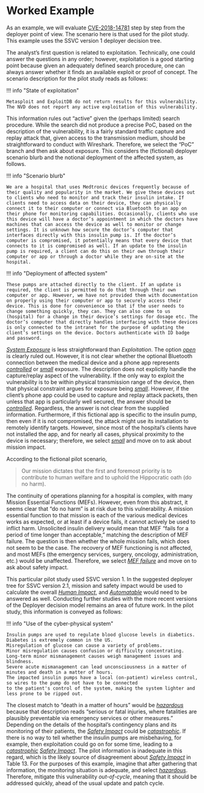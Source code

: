 
# Worked Example

As an example, we will evaluate [CVE-2018-14781](https://nvd.nist.gov/vuln/detail/CVE-2018-14781) step by step from the deployer point of view.
The scenario here is that used for the pilot study.
This example uses the SSVC version 1 deployer decision tree.

The analyst’s first question is related to exploitation.
Technically, one could answer the questions in any order; however, exploitation is a good starting point because given
an adequately defined search procedure, one can always answer whether it finds an available exploit or proof of concept.
The scenario description for the pilot study reads as follows:

!!! info "State of exploitation"

    Metasploit and ExploitDB do not return results for this vulnerability. The NVD does not report any active exploitation of this vulnerability.

This information rules out “active” given the (perhaps limited) search procedure.
While the search did not produce a precise PoC, based on the description of the vulnerability, it is a fairly standard
traffic capture and replay attack that, given access to the transmission medium, should be straightforward to conduct
with Wireshark. Therefore, we select the “PoC” branch and then ask about exposure.
This considers the (fictional) deployer scenario blurb and the notional deployment of the affected system, as follows.

!!! info "Scenario blurb"

    We are a hospital that uses Medtronic devices frequently because of their quality and popularity in the market. We give these devices out to clients who need to monitor and track their insulin intake. If clients need to access data on their device, they can physically connect it to their computer or connect via Bluetooth to an app on their phone for monitoring capabilities. Occasionally, clients who use this device will have a doctor’s appointment in which the doctors have machines that can access the device as well to monitor or change settings. It is unknown how secure the doctor’s computer that interfaces directly with this insulin pump is. If the doctor’s computer is compromised, it potentially means that every device that connects to it is compromised as well. If an update to the insulin pump is required, a client can do this on their own through their computer or app or through a doctor while they are on-site at the hospital.

!!! info "Deployment of affected system"

    These pumps are attached directly to the client. If an update is required, the client is permitted to do that through their own computer or app. However, we have not provided them with documentation on properly using their computer or app to securely access their device. This is done for convenience so that if the user needs to change something quickly, they can. They can also come to us (hospital) for a change in their device’s settings for dosage etc. The doctor’s computer that directly handles interfacing with these devices is only connected to the intranet for the purpose of updating the client’s settings on the device. Doctors authenticate with ID badge and password.

[*System Exposure*](../reference/decision_points/system_exposure.md) is less straightforward than *Exploitation*.
The option [*open*](../reference/decision_points/system_exposure.md) is clearly ruled out.
However, it is not clear whether the optional Bluetooth connection between the medical device and a phone app represents
[*controlled*](../reference/decision_points/system_exposure.md) or [*small*](../reference/decision_points/system_exposure.md) exposure.
The description does not explicitly handle the capture/replay aspect of the vulnerability.
If the only way to exploit the vulnerability is to be within physical transmission range of the device, then that
physical constraint argues for exposure being [*small*](../reference/decision_points/system_exposure.md).
However, if the client’s phone app could be used to capture and replay attack packets, then unless that app is
particularly well secured, the answer should be [*controlled*](../reference/decision_points/system_exposure.md).
Regardless, the answer is not clear from the supplied information.
Furthermore, if this fictional app is specific to the insulin pump, then even if it is not compromised, the attack might
use its installation to remotely identify targets.
However, since most of the hospital’s clients have not installed the app, and for nearly all cases, physical proximity
to the device is necessary; therefore, we select [*small*](../reference/decision_points/system_exposure.md) and move on to ask about mission impact.

According to the fictional pilot scenario, 

> Our mission dictates that the first and foremost priority is to contribute to human welfare and to uphold the Hippocratic oath (do no harm).

The continuity of operations planning for a hospital is complex, with many Mission Essential Functions (MEFs).
However, even from this abstract, it seems clear that “do no harm” is at risk due to this vulnerability.
A mission essential function to that mission is each of the various medical devices works as expected, or at least if a
device fails, it cannot actively be used to inflict harm.
Unsolicited insulin delivery would mean that MEF “fails for a period of time longer than acceptable,” matching the
description of MEF failure.
The question is then whether the whole mission fails, which does not seem to be the case.
The recovery of MEF functioning is not affected, and most MEFs (the emergency services, surgery, oncology,
administration, etc.) would be unaffected.
Therefore, we select [*MEF failure*](../reference/decision_points/mission_impact.md) and move on to ask about safety impact.

This particular pilot study used SSVC version 1.
In the suggested deployer tree for SSVC version 2.1, mission and safety impact would be used to calculate the overall [*Human Impact*](../reference/decision_points/human_impact.md), and [*Automatable*](../reference/decision_points/automatable.md) would need to be answered as well.
Conducting further studies with the more recent versions of the Deployer decision model remains an area of future work.
In the pilot study, this information is conveyed as follows:

!!! info "Use of the cyber-physical system"

    Insulin pumps are used to regulate blood glucose levels in diabetics.
    Diabetes is extremely common in the US.
    Misregulation of glucose can cause a variety of problems.
    Minor misregulation causes confusion or difficulty concentrating.
    Long-term minor mismanagement causes weigh management issues and blindness.
    Severe acute mismanagement can lead unconsciousness in a matter of minutes and death in a matter of hours.
    The impacted insulin pumps have a local (on-patient) wireless control, so wires to the pump do not have to be connected
    to the patient's control of the system, making the system lighter and less prone to be ripped out.

The closest match to “death in a matter of hours” would be [*hazardous*](../reference/decision_points/safety_impact.md) because that description reads
“serious or fatal injuries, where fatalities are plausibly preventable via emergency services or other measures.”
Depending on the details of the hospital’s contingency plans and its monitoring of their patients, the
[*Safety Impact*](../reference/decision_points/safety_impact.md) could be [*catastrophic*](../reference/decision_points/safety_impact.md).
If there is no way to tell whether the insulin pumps are misbehaving, for example, then exploitation could go on for
some time, leading to a [*catastrophic*](../reference/decision_points/safety_impact.md) [*Safety Impact*](../reference/decision_points/safety_impact.md).
The pilot information is inadequate in this regard, which is the likely source of disagreement about
[*Safety Impact*](../reference/decision_points/safety_impact.md) in Table 13.
For the purposes of this example, imagine that after gathering that information, the monitoring situation is adequate,
and select [*hazardous*](../reference/decision_points/safety_impact.md).
Therefore, mitigate this vulnerability *out-of-cycle*, meaning that it should be addressed quickly, ahead of the usual
update and patch cycle.
